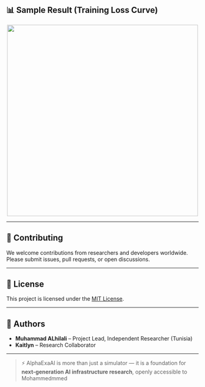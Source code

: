 

## 📊 Sample Result (Training Loss Curve)
<p align="center">
  <img src="https://raw.githubusercontent.com/ultralytics/yolov5/master/data/images/zidane.jpg" width="500">
</p>

---

## 🤝 Contributing
We welcome contributions from researchers and developers worldwide. Please submit issues, pull requests, or open discussions.

---

## 📜 License
This project is licensed under the [MIT License](LICENSE).

---

## 👥 Authors
- **Muhammad ALhilali** – Project Lead, Independent Researcher (Tunisia)  
- **Kaitlyn** – Research Collaborator  

---

> ⚡ AlphaExaAI is more than just a simulator — it is a foundation for **next-generation AI infrastructure research**, openly accessible to Mohammedmmed
